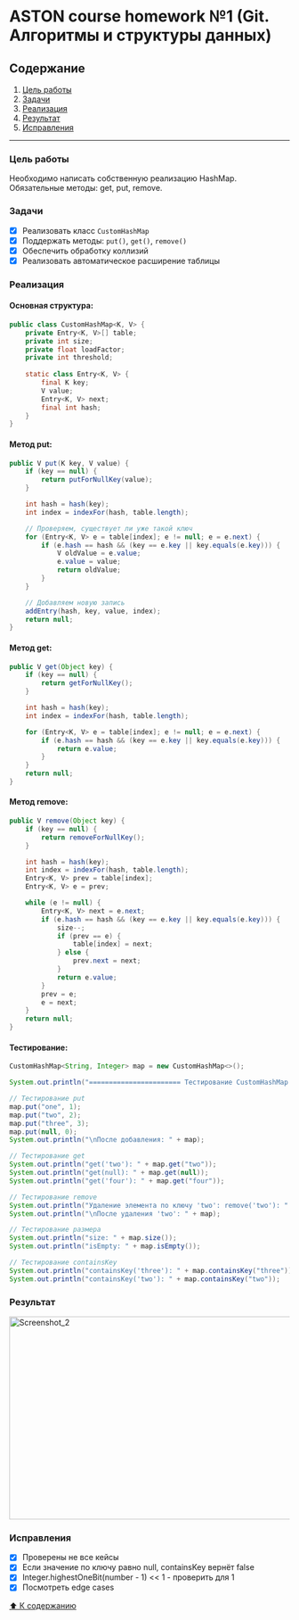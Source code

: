 # ASTON course homework №1 (Git. Алгоритмы и структуры данных)

## Содержание
1. [Цель работы](#цель-работы)
2. [Задачи](#задачи)
3. [Реализация](#реализация)
4. [Результат](#результат)
5. [Исправления](#исправления)

---

### Цель работы
Необходимо написать собственную реализацию HashMap. Обязательные методы: get, put, remove.

### Задачи
- [x] Реализовать класс `CustomHashMap`
- [x] Поддержать методы: `put()`, `get()`, `remove()`
- [x] Обеспечить обработку коллизий
- [x] Реализовать автоматическое расширение таблицы

### Реализация

#### Основная структура:
```java
public class CustomHashMap<K, V> {
    private Entry<K, V>[] table;
    private int size;
    private float loadFactor;
    private int threshold;
    
    static class Entry<K, V> {
        final K key;
        V value;
        Entry<K, V> next;
        final int hash;
    }
}
```
#### Метод put:
```java
public V put(K key, V value) {
    if (key == null) {
        return putForNullKey(value);
    }

    int hash = hash(key);
    int index = indexFor(hash, table.length);

    // Проверяем, существует ли уже такой ключ
    for (Entry<K, V> e = table[index]; e != null; e = e.next) {
        if (e.hash == hash && (key == e.key || key.equals(e.key))) {
            V oldValue = e.value;
            e.value = value;
            return oldValue;
        }
    }

    // Добавляем новую запись
    addEntry(hash, key, value, index);
    return null;
}
```
#### Метод get:
```java
public V get(Object key) {
    if (key == null) {
        return getForNullKey();
    }

    int hash = hash(key);
    int index = indexFor(hash, table.length);

    for (Entry<K, V> e = table[index]; e != null; e = e.next) {
        if (e.hash == hash && (key == e.key || key.equals(e.key))) {
            return e.value;
        }
    }
    return null;
}
```
#### Метод remove:
```java
public V remove(Object key) {
    if (key == null) {
        return removeForNullKey();
    }

    int hash = hash(key);
    int index = indexFor(hash, table.length);
    Entry<K, V> prev = table[index];
    Entry<K, V> e = prev;

    while (e != null) {
        Entry<K, V> next = e.next;
        if (e.hash == hash && (key == e.key || key.equals(e.key))) {
            size--;
            if (prev == e) {
                table[index] = next;
            } else {
                prev.next = next;
            }
            return e.value;
        }
        prev = e;
        e = next;
    }
    return null;
}
```
#### Тестирование:
```java
CustomHashMap<String, Integer> map = new CustomHashMap<>();

System.out.println("======================= Тестирование CustomHashMap =======================");

// Тестирование put
map.put("one", 1);
map.put("two", 2);
map.put("three", 3);
map.put(null, 0);
System.out.println("\nПосле добавления: " + map);

// Тестирование get
System.out.println("get('two'): " + map.get("two"));
System.out.println("get(null): " + map.get(null));
System.out.println("get('four'): " + map.get("four"));

// Тестирование remove
System.out.println("Удаление элемента по ключу 'two': remove('two'): " + map.remove("two"));
System.out.println("\nПосле удаления 'two': " + map);

// Тестирование размера
System.out.println("size: " + map.size());
System.out.println("isEmpty: " + map.isEmpty());

// Тестирование containsKey
System.out.println("containsKey('three'): " + map.containsKey("three"));
System.out.println("containsKey('two'): " + map.containsKey("two"));
```

### Результат

<img width="1071" height="364" alt="Screenshot_2" src="https://github.com/user-attachments/assets/b8bbe6ba-4dad-492b-8bc1-4387887d94c8" />

### Исправления

- [x] Проверены не все кейсы
- [x] Если значение по ключу равно null, containsKey вернёт false
- [x] Integer.highestOneBit(number - 1) << 1 - проверить для 1
- [x] Посмотреть edge cases

[⬆️ К содержанию](#содержание)
